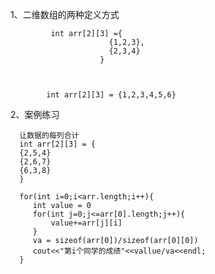  1、二维数组的两种定义方式
 
 
 
             int arr[2][3] ={
                          {1,2,3},
                          {2,3,4}
                        }



            int arr[2][3] = {1,2,3,4,5,6}

2、案例练习

      让数据的每列合计
      int arr[2][3] = {
      {2,5,4}
      {2,6,7}
      {6,3,8}
      }
      
      for(int i=0;i<arr.length;i++){
         int value = 0
         for(int j=0;j<=arr[0].length;j++){
             value+=arr[j][i]
         }
         va = sizeof(arr[0])/sizeof(arr[0][0])
         cout<<"第i个同学的成绩"<<vallue/va<<endl;
      }
         
